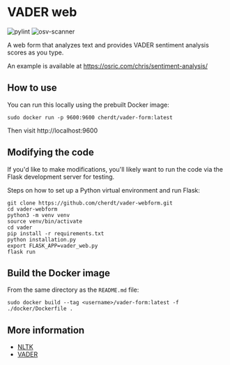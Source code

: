 VADER web
=========
![pylint](https://github.com/cherdt/vader-webform/actions/workflows/pylint.yml/badge.svg?branch=main) ![osv-scanner](https://github.com/cherdt/vader-webform/actions/workflows/osv-scanner.yml/badge.svg?branch=main)


A web form that analyzes text and provides VADER sentiment analysis scores as you type.

An example is available at https://osric.com/chris/sentiment-analysis/


How to use
----------

You can run this locally using the prebuilt Docker image:

    sudo docker run -p 9600:9600 cherdt/vader-form:latest

Then visit http://localhost:9600


Modifying the code
------------------

If you'd like to make modifications, you'll likely want to run the code
via the Flask development server for testing.

Steps on how to set up a Python virtual environment and run Flask:

    git clone https://github.com/cherdt/vader-webform.git 
    cd vader-webform
    python3 -m venv venv
    source venv/bin/activate
    cd vader
    pip install -r requirements.txt
    python installation.py
    export FLASK_APP=vader_web.py
    flask run


Build the Docker image
----------------------

From the same directory as the `README.md` file:

    sudo docker build --tag <username>/vader-form:latest -f ./docker/Dockerfile .


More information
----------------

* [NLTK](https://www.nltk.org/)
* [VADER](https://www.nltk.org/_modules/nltk/sentiment/vader.html)

